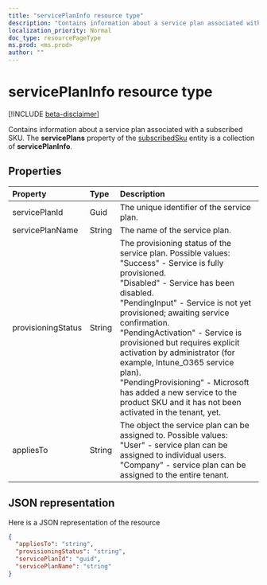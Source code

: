```yaml
---
title: "servicePlanInfo resource type"
description: "Contains information about a service plan associated with a subscribed SKU. The **servicePlans** property of the subscribedSku entity is a collection of **servicePlanInfo**."
localization_priority: Normal
doc_type: resourcePageType
ms.prod: <ms.prod>
author: ""
---
```


# servicePlanInfo resource type

[!INCLUDE [beta-disclaimer](../../includes/beta-disclaimer.md)]

Contains information about a service plan associated with a subscribed SKU. The **servicePlans** property of the [subscribedSku](subscribedsku.md) entity is a collection of **servicePlanInfo**.


## Properties
| Property	   | Type	|Description|
|:---------------|:--------|:----------|
|servicePlanId|Guid|The unique identifier of the service plan.|
|servicePlanName|String|The name of the service plan.|
|provisioningStatus|String|The provisioning status of the service plan. Possible values:<br/>"Success" - Service is fully provisioned.<br/>"Disabled" - Service has been disabled.<br/>"PendingInput" - Service is not yet provisioned; awaiting service confirmation.<br/>"PendingActivation" - Service is provisioned but requires explicit activation by administrator (for example, Intune_O365 service plan).<br/>"PendingProvisioning" - Microsoft has added a new service to the product SKU and it has not been activated in the tenant, yet.|
|appliesTo|String|The object the service plan can be assigned to. Possible values:<br/>"User" - service plan can be assigned to individual users.<br/>"Company" - service plan can be assigned to the entire tenant.|

## JSON representation

Here is a JSON representation of the resource

<!-- {
  "blockType": "resource",
  "optionalProperties": [

  ],
  "@odata.type": "microsoft.graph.servicePlanInfo"
}-->

```json
{
  "appliesTo": "string",
  "provisioningStatus": "string",
  "servicePlanId": "guid",
  "servicePlanName": "string"
}

```

<!-- uuid: 8fcb5dbc-d5aa-4681-8e31-b001d5168d79
2015-10-25 14:57:30 UTC -->
<!--
{
  "type": "#page.annotation",
  "description": "servicePlanInfo resource",
  "keywords": "",
  "section": "documentation",
  "tocPath": "",
  "suppressions": []
}
-->
